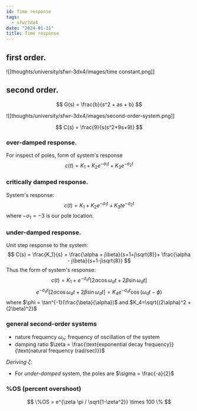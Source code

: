 ```yaml
---
id: Time response
tags:
  - sfwr3dx4
date: "2024-01-31"
title: Time response
---
```

## first order.
![[thoughts/university/sfwr-3dx4/images/time constant.png]]
## second order.

$$
G(s) = \frac{b}{s^2 + as + b}
$$

![[thoughts/university/sfwr-3dx4/images/second-order-system.png]]

$$
C(s) = \frac{9}{s(s^2+9s+9)}
$$
### over-damped response.
For inspect of poles, form of system's response
$$
c(t) = K_1 + K_2e^{-\sigma_1 t} + K_3e^{-\sigma_2 t}
$$

### critically damped response.

System's response:
$$
c(t) = K_1 + K_2e^{-\sigma_1 t} + K_3te^{-\sigma_2 t}
$$
where $-\sigma_1=-3$ is our pole location.
### under-damped response.

Unit step response to the system:
$$
C(s) = \frac{K_1}{s} + \frac{\alpha + j\beta}{s+1+j\sqrt{8}}+ \frac{\alpha - j\beta}{s+1-j\sqrt{8}}
$$
Thus the form of system's response:
$$
c(t) = K_1 + e^{-\sigma_dt} \lbrack 2\alpha \cos \omega_d t+ 2\beta \sin \omega_d t \rbrack
$$
$$
e^{-\sigma_dt} \lbrack 2\alpha \cos \omega_d t+ 2\beta \sin \omega_d t \rbrack = K_4 e^{-\sigma_d t} \cos (\omega_dt - \phi)$$
where $\phi = \tan^{-1}(\frac{\beta}{\alpha})$ and $K_4=\sqrt{(2\alpha)^2 + (2\beta)^2}$

### general second-order systems
- nature frequency $\omega_n$: frequency of oscillation of the system
- damping ratio $\zeta = \frac{\text{exponential decay frequency}}{\text{natural frequency (rad/sec)}}$

_Deriving_ $\zeta$:

- For _under-damped_ system, the poles are $\sigma = \frac{-a}{2}$

### %OS (percent overshoot)

$$
\%OS = e^{\zeta \pi / \sqrt{1-\zeta^2}} \times 100 \%
$$
